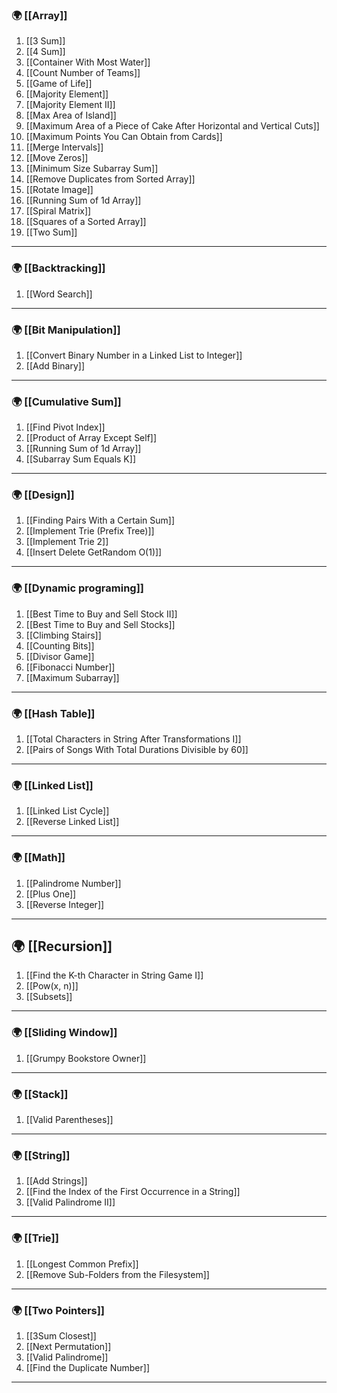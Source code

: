 ### 🌍 [[Array]]

1. [[3 Sum]]
2. [[4 Sum]]
3. [[Container With Most Water]]
4. [[Count Number of Teams]]
5. [[Game of Life]]
6. [[Majority Element]]
7. [[Majority Element II]] 
8. [[Max Area of Island]]
9. [[Maximum Area of a Piece of Cake After Horizontal and Vertical Cuts]]
10. [[Maximum Points You Can Obtain from Cards]]
11. [[Merge Intervals]]
12. [[Move Zeros]]
13. [[Minimum Size Subarray Sum]]
14. [[Remove Duplicates from Sorted Array]]
15. [[Rotate Image]]
16. [[Running Sum of 1d Array]]
17. [[Spiral Matrix]]
18. [[Squares of a Sorted Array]]
19. [[Two Sum]]
--- 
### 🌍 [[Backtracking]]

1.  [[Word Search]]
--- 
### 🌍 [[Bit Manipulation]]

1. [[Convert Binary Number in a Linked List to Integer]]
2. [[Add Binary]]
--- 
### 🌍 [[Cumulative Sum]]

1. [[Find Pivot Index]]
2. [[Product of Array Except Self]]
3. [[Running Sum of 1d Array]]
4. [[Subarray Sum Equals K]]
---
### 🌍 [[Design]]

1. [[Finding Pairs With a Certain Sum]]
2. [[Implement Trie (Prefix Tree)]]
3. [[Implement Trie 2]]
4. [[Insert Delete GetRandom O(1)]]
---
### 🌍 [[Dynamic programing]]

1. [[Best Time to Buy and Sell Stock II]]
2. [[Best Time to Buy and Sell Stocks]]
3. [[Climbing Stairs]]
4. [[Counting Bits]]
5. [[Divisor Game]]
6. [[Fibonacci Number]]
7. [[Maximum Subarray]]
--- 
### 🌍 [[Hash Table]]

1. [[Total Characters in String After Transformations I]]
2. [[Pairs of Songs With Total Durations Divisible by 60]]
--- 
### 🌍 [[Linked List]]

1. [[Linked List Cycle]]
2. [[Reverse Linked List]]
---
### 🌍 [[Math]]

1. [[Palindrome Number]]
2. [[Plus One]]
3. [[Reverse Integer]]
---
## 🌍 [[Recursion]]

1. [[Find the K-th Character in String Game I]]
2. [[Pow(x, n)]]
3. [[Subsets]]
---
### 🌍 [[Sliding Window]]

1. [[Grumpy Bookstore Owner]]
---
### 🌍 [[Stack]]

1. [[Valid Parentheses]]
---
### 🌍 [[String]]

1. [[Add Strings]]
2. [[Find the Index of the First Occurrence in a String]]
3. [[Valid Palindrome II]]
---
### 🌍 [[Trie]]

1. [[Longest Common Prefix]]
2. [[Remove Sub-Folders from the Filesystem]]
---

### 🌍 [[Two Pointers]]

1. [[3Sum Closest]]
2. [[Next Permutation]]
3. [[Valid Palindrome]]
4. [[Find the Duplicate Number]]
---